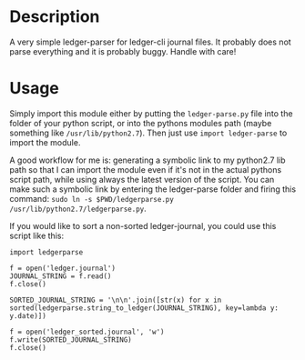 # Description

A very simple ledger-parser for ledger-cli journal files. It probably does not parse everything and it is probably buggy. Handle with care!

# Usage

Simply import this module either by putting the `ledger-parse.py` file into the folder of your python script, or into the pythons modules path (maybe something like `/usr/lib/python2.7`). Then just use `import ledger-parse` to import the module.

A good workflow for me is: generating a symbolic link to my python2.7 lib path so that I can import the module even if it's not in the actual pythons script path, while using always the latest version of the script. You can make such a symbolic link by entering the ledger-parse folder and firing this command: `sudo ln -s $PWD/ledgerparse.py /usr/lib/python2.7/ledgerparse.py`.

If you would like to sort a non-sorted ledger-journal, you could use this script like this:

	import ledgerparse

	f = open('ledger.journal')
	JOURNAL_STRING = f.read()
	f.close()

	SORTED_JOURNAL_STRING = '\n\n'.join([str(x) for x in sorted(ledgerparse.string_to_ledger(JOURNAL_STRING), key=lambda y: y.date)])

	f = open('ledger_sorted.journal', 'w')
	f.write(SORTED_JOURNAL_STRING)
	f.close()